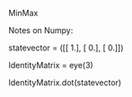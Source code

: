 MinMax

Notes on Numpy:

statevector = ([[ 1.],
                [ 0.],
                [ 0.]])

IdentityMatrix = eye(3)

IdentityMatrix.dot(statevector)
>>>
